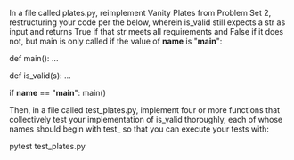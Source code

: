 In a file called plates.py, reimplement Vanity Plates from Problem Set 2, restructuring your code per the below, 
wherein is_valid still expects a str as input and returns True if that str meets all requirements and False 
if it does not, but main is only called if the value of __name__ is "__main__":

def main():
    ...

def is_valid(s):
    ...

if __name__ == "__main__":
    main()

Then, in a file called test_plates.py, implement four or more functions that collectively test your implementation
of is_valid thoroughly, each of whose names should begin with test_ so that you can execute your tests with:

pytest test_plates.py
